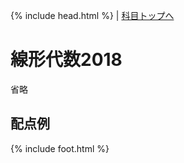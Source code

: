 {% include head.html %} | <a href="km-trends/{{page.dir}}">科目トップへ</a>

# 線形代数2018
省略

## 配点例

{% include foot.html %}